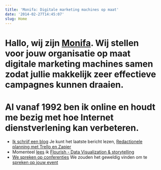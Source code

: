 ```yaml
---
title: 'Monifa: Digitale marketing machines op maat'
date: '2014-02-27T14:45:07'
slug: Home
---
```

# Hallo, wij zijn [Monifa](/about/). Wij stellen voor jouw organisatie op maat digitale marketing machines samen zodat jullie makkelijk zeer effectieve campagnes kunnen draaien.

# Al vanaf 1992 ben ik online en houdt me bezig met hoe Internet dienstverlening kan verbeteren.

* [Ik schrijf een blog](/writing) Je kunt het laatste bericht lezen, [Redactionele planning met Trello en Zapier](/journal/editorial-planning-with-trello-and-zapier)
* Momenteel [lees](/reading) ik [Flourish - Data Visualization & storytelling](https://flourish.studio/)
* [We spreken op conferenties](/speaking) We zouden het geweldig vinden om te [spreken op jouw event](/contact)
